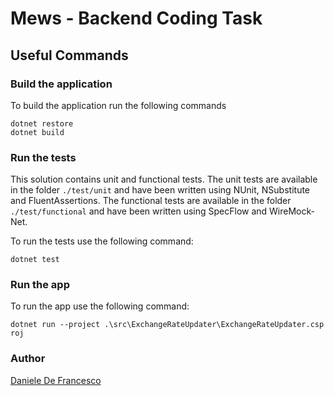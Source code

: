 # Mews - Backend Coding Task

## Useful Commands

### Build the application
To build the application run the following commands
```
dotnet restore
dotnet build
```

### Run the tests
This solution contains unit and functional tests.
The unit tests are available in the folder `./test/unit` and have been written using NUnit, NSubstitute and FluentAssertions.
The functional tests are available in the folder `./test/functional` and have been written using SpecFlow and WireMock-Net.

To run the tests use the following command:
```
dotnet test
```

### Run the app
To run the app use the following command:
```
dotnet run --project .\src\ExchangeRateUpdater\ExchangeRateUpdater.csp
roj
```

### Author 
[Daniele De Francesco](https://github.com/danieledefrancesco)
